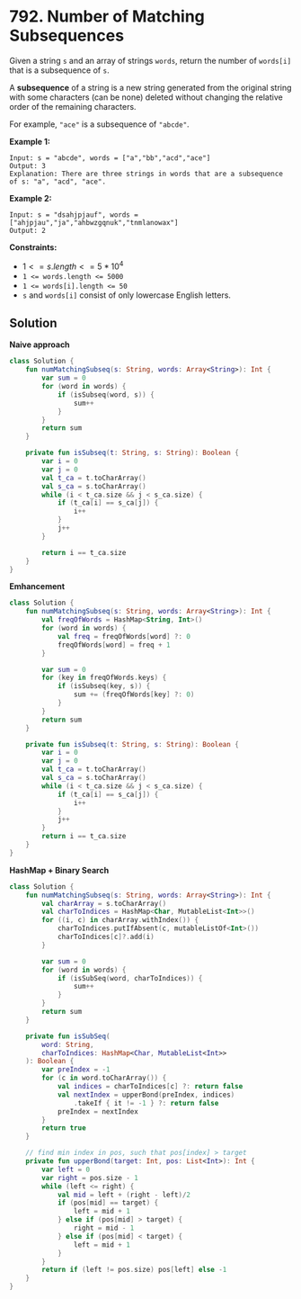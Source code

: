 # 792. Number of Matching Subsequences

Given a string `s` and an array of strings `words`, return the number of `words[i]` that is a subsequence of `s`.

A **subsequence** of a string is a new string generated from the original string with some characters (can be none) deleted without changing the relative order of the remaining characters.

For example, `"ace"` is a subsequence of `"abcde"`.
 

**Example 1:**
```
Input: s = "abcde", words = ["a","bb","acd","ace"]
Output: 3
Explanation: There are three strings in words that are a subsequence of s: "a", "acd", "ace".
```
**Example 2:**
```
Input: s = "dsahjpjauf", words = ["ahjpjau","ja","ahbwzgqnuk","tnmlanowax"]
Output: 2
``` 

**Constraints:**

- $1 <= s.length <= 5 * 10^4$
- `1 <= words.length <= 5000`
- `1 <= words[i].length <= 50`
- `s` and `words[i]` consist of only lowercase English letters.

## Solution

**Naive approach**

```kotlin
class Solution {
    fun numMatchingSubseq(s: String, words: Array<String>): Int {
        var sum = 0
        for (word in words) {
            if (isSubseq(word, s)) {
                sum++
            }
        }
        return sum
    }

    private fun isSubseq(t: String, s: String): Boolean {
        var i = 0
        var j = 0
        val t_ca = t.toCharArray()
        val s_ca = s.toCharArray() 
        while (i < t_ca.size && j < s_ca.size) {
            if (t_ca[i] == s_ca[j]) {
                i++
            }
            j++
        }

        return i == t_ca.size
    }
}
```

**Emhancement**

```kotlin
class Solution {
    fun numMatchingSubseq(s: String, words: Array<String>): Int {
        val freqOfWords = HashMap<String, Int>()
        for (word in words) {
            val freq = freqOfWords[word] ?: 0
            freqOfWords[word] = freq + 1
        }

        var sum = 0
        for (key in freqOfWords.keys) {
            if (isSubseq(key, s)) {
                sum += (freqOfWords[key] ?: 0)
            }
        }
        return sum
    }

    private fun isSubseq(t: String, s: String): Boolean {
        var i = 0
        var j = 0
        val t_ca = t.toCharArray()
        val s_ca = s.toCharArray() 
        while (i < t_ca.size && j < s_ca.size) {
            if (t_ca[i] == s_ca[j]) {
                i++
            }
            j++
        }
        return i == t_ca.size
    }
}
```

**HashMap + Binary Search**
```kotlin
class Solution {
    fun numMatchingSubseq(s: String, words: Array<String>): Int {
        val charArray = s.toCharArray()
        val charToIndices = HashMap<Char, MutableList<Int>>()
        for ((i, c) in charArray.withIndex()) {
            charToIndices.putIfAbsent(c, mutableListOf<Int>())
            charToIndices[c]?.add(i)
        }

        var sum = 0
        for (word in words) {
            if (isSubSeq(word, charToIndices)) {
                sum++
            }
        }
        return sum
    }

    private fun isSubSeq(
        word: String, 
        charToIndices: HashMap<Char, MutableList<Int>>
    ): Boolean {
        var preIndex = -1
        for (c in word.toCharArray()) {
            val indices = charToIndices[c] ?: return false
            val nextIndex = upperBond(preIndex, indices)
                .takeIf { it != -1 } ?: return false
            preIndex = nextIndex
        }
        return true
    }

    // find min index in pos, such that pos[index] > target
    private fun upperBond(target: Int, pos: List<Int>): Int {
        var left = 0
        var right = pos.size - 1
        while (left <= right) {
            val mid = left + (right - left)/2
            if (pos[mid] == target) {
                left = mid + 1
            } else if (pos[mid] > target) {
                right = mid - 1
            } else if (pos[mid] < target) {
                left = mid + 1
            }
        }
        return if (left != pos.size) pos[left] else -1 
    }
}
```